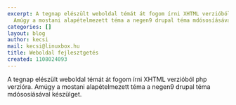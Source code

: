 ```yaml
---
excerpt: A tegnap elészült weboldal témát át fogom írni XHTML verzióból php verzióra.
  Amúgy a mostani alapételmezett téma a negen9 drupal téma mdósosíásával készülget.
categories: []
layout: blog
author: kecsi
mail: kecsi@linuxbox.hu
title: Weboldal fejlesztgetés
created: 1108024093
---
```

A tegnap elészült weboldal témát át fogom írni XHTML verzióból php verzióra. Amúgy a mostani alapételmezett téma a negen9 drupal téma mdósosíásával készülget.
